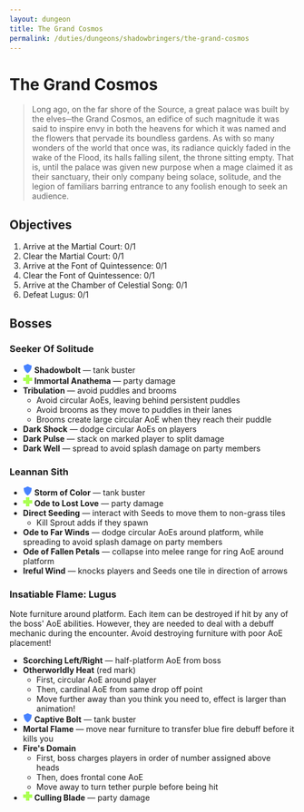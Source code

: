 ```yaml
---
layout: dungeon
title: The Grand Cosmos
permalink: /duties/dungeons/shadowbringers/the-grand-cosmos
---
```


# The Grand Cosmos

> Long ago, on the far shore of the Source, a great palace was built by the elves─the Grand Cosmos, an edifice of such magnitude it was said to inspire envy in both the heavens for which it was named and the flowers that pervade its boundless gardens. As with so many wonders of the world that once was, its radiance quickly faded in the wake of the Flood, its halls falling silent, the throne sitting empty. That is, until the palace was given new purpose when a mage claimed it as their sanctuary, their only company being solace, solitude, and the legion of familiars barring entrance to any foolish enough to seek an audience.

## Objectives

1. Arrive at the Martial Court: 0/1
2. Clear the Martial Court: 0/1
3. Arrive at the Font of Quintessence: 0/1
4. Clear the Font of Quintessence: 0/1
5. Arrive at the Chamber of Celestial Song: 0/1
6. Defeat Lugus: 0/1

## Bosses

### Seeker Of Solitude

- ![](/assets/icons/role-tank.png) **Shadowbolt** — tank buster
- ![](/assets/icons/role-healer.png) **Immortal Anathema** — party damage
- **Tribulation** — avoid puddles and brooms
  - Avoid circular AoEs, leaving behind persistent puddles
  - Avoid brooms as they move to puddles in their lanes
  - Brooms create large circular AoE when they reach their puddle
- **Dark Shock** — dodge circular AoEs on players
- **Dark Pulse** — stack on marked player to split damage
- **Dark Well** — spread to avoid splash damage on party members

### Leannan Sith

- ![](/assets/icons/role-tank.png) **Storm of Color** — tank buster
- ![](/assets/icons/role-healer.png) **Ode to Lost Love** — party damage
- **Direct Seeding** — interact with Seeds to move them to non-grass tiles
  - Kill Sprout adds if they spawn
- **Ode to Far Winds** — dodge circular AoEs around platform, while spreading to avoid splash damage on party members
- **Ode of Fallen Petals** — collapse into melee range for ring AoE around platform
- **Ireful Wind** — knocks players and Seeds one tile in direction of arrows

### Insatiable Flame: Lugus

Note furniture around platform. Each item can be destroyed if hit by any of the boss' AoE abilities. However, they are needed to deal with a debuff mechanic during the encounter. Avoid destroying furniture with poor AoE placement!

- **Scorching Left/Right** — half-platform AoE from boss
- **Otherworldly Heat** (red mark)
  - First, circular AoE around player
  - Then, cardinal AoE from same drop off point
  - Move further away than you think you need to, effect is larger than animation!
- ![](/assets/icons/role-tank.png) **Captive Bolt** — tank buster
- **Mortal Flame** — move near furniture to transfer blue fire debuff before it kills you
- **Fire's Domain**
  - First, boss charges players in order of number assigned above heads
  - Then, does frontal cone AoE
  - Move away to turn tether purple before being hit
- ![](/assets/icons/role-healer.png) **Culling Blade** — party damage

